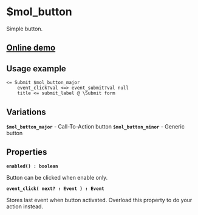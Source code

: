 # $mol_button

Simple button.

## [Online demo](http://eigenmethod.github.io/mol/#demo=mol_button)

## Usage example
```
<= Submit $mol_button_major
	event_click?val <=> event_submit?val null
	title <= submit_label @ \Submit form
```

## Variations

**`$mol_button_major`** - Call-To-Action button
**`$mol_button_minor`** - Generic button

## Properties

**`enabled() : boolean`**

Button can be clicked when enable only.

**`event_click( next? : Event ) : Event`**

Stores last event when button activated. Overload this property to do your action instead.
